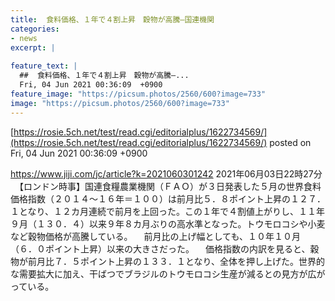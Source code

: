 ```yaml
---
title:  食料価格、１年で４割上昇　穀物が高騰—国連機関  
categories:
- news
excerpt: |
  
feature_text: |
  ##  食料価格、１年で４割上昇　穀物が高騰—...
  Fri, 04 Jun 2021 00:36:09  +0900
feature_image: "https://picsum.photos/2560/600?image=733"
image: "https://picsum.photos/2560/600?image=733"
---
```


[https://rosie.5ch.net/test/read.cgi/editorialplus/1622734569/](https://rosie.5ch.net/test/read.cgi/editorialplus/1622734569/)
posted on Fri, 04 Jun 2021 00:36:09  +0900

<!--more-->

https://www.jiji.com/jc/article?k=2021060301242 2021年06月03日22時27分 　【ロンドン時事】国連食糧農業機関（ＦＡＯ）が３日発表した５月の世界食料価格指数（２０１４〜１６年＝１００）は前月比５．８ポイント上昇の１２７．１となり、１２カ月連続で前月を上回った。この１年で４割値上がりし、１１年９月（１３０．４）以来９年８カ月ぶりの高水準となった。トウモロコシや小麦など穀物価格が高騰している。 　前月比の上げ幅としても、１０年１０月（６．０ポイント上昇）以来の大きさだった。 　価格指数の内訳を見ると、穀物が前月比７．５ポイント上昇の１３３．１となり、全体を押し上げた。世界的な需要拡大に加え、干ばつでブラジルのトウモロコシ生産が減るとの見方が広がっている。
